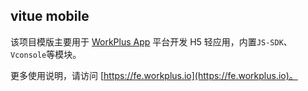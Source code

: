 ## vitue mobile

该项目模版主要用于 [WorkPlus App](https://workplus.io) 平台开发 H5 轻应用，内置`JS-SDK`、`Vconsole`等模块。

更多使用说明，请访问 [https://fe.workplus.io](https://fe.workplus.io)。
